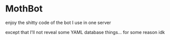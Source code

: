 # MothBot
enjoy the shitty code of the bot I use in one server

except that I'll not reveal some YAML database things... for some reason idk